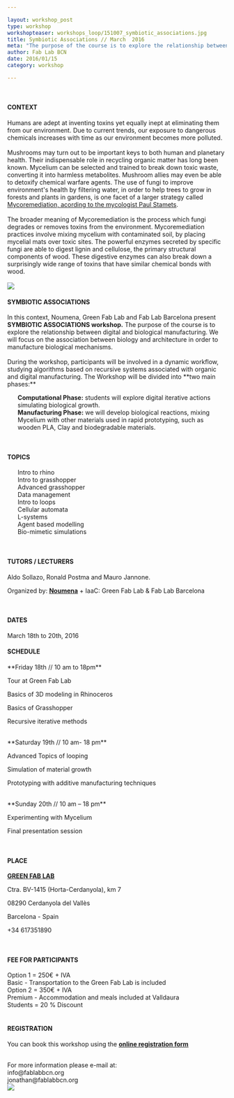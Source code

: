 ```yaml
---

layout: workshop_post
type: workshop
workshopteaser: workshops_loop/151007_symbiotic_associations.jpg
title: Symbiotic Associations // March  2016
meta: "The purpose of the course is to explore the relationship between digital and biological manufacturing, as multi-scalar construction techniques. The Workshop will be based on defining a theoretical and experimental framework focused on the convergence between Digital Tectonics and Organic processes. We will focus on the association between biology and architecture in order to manufacture biological mechanisms."
author: Fab Lab BCN
date: 2016/01/15
category: workshop

---
```


<br>

<h4>CONTEXT</h4>
Humans are adept at inventing toxins yet equally inept at eliminating them from our environment. Due to current trends, our exposure to dangerous chemicals increases with time as our environment becomes more polluted.<br>

<br>
Mushrooms may turn out to be important keys to both human and planetary health. Their indispensable role in recycling organic matter has long been known. Mycelium can be selected and trained to break down toxic waste, converting it into harmless metabolites. Mushroom allies may even be able to detoxify chemical warfare agents. The use of fungi to improve environment's health by filtering water, in order to help trees to grow in forests and plants in gardens, is one facet of a larger strategy called <a href= "https://www.ted.com/talks/paul_stamets_on_6_ways_mushrooms_can_save_the_world?"><u> Mycoremediation, acording to the mycologist Paul Stamets</u></a>.<br>

<br>
The broader meaning of Mycoremediation is the process which fungi degrades or removes toxins from the environment. Mycoremediation practices involve mixing mycelium with contaminated soil, by placing mycelial mats over toxic sites. The powerful enzymes secreted by specific fungi are able to digest lignin and cellulose, the primary structural components of wood. These digestive enzymes can also break down a surprisingly wide range of toxins that have similar chemical bonds with wood.<br>
<br>
<img src="{{site.baseurl}}{{ site.url }}/img/workshops/workshops_loop/151007_symbiotic_associations.jpg">
<br>
<h4>SYMBIOTIC ASSOCIATIONS</h4>
In this context, Noumena, Green Fab Lab and Fab Lab Barcelona present <strong>SYMBIOTIC ASSOCIATIONS workshop.</strong> The purpose of the course is to explore the relationship between digital and biological manufacturing. We will focus on the association between biology and architecture in order to manufacture biological mechanisms.<br>
<br>
During the workshop, participants will be involved in a dynamic workflow, studying algorithms based on recursive systems associated with organic and digital manufacturing. The Workshop will be divided into **two main phases:**
<ul>

<b>Computational Phase:</b> students will explore digital iterative actions simulating biological growth.
<br>
<b>Manufacturing Phase:</b> we will develop biological reactions, mixing Mycelium with other materials used in rapid prototyping, such as wooden PLA, Clay and biodegradable materials.
</ul>

<br>
<h4>TOPICS</h4>
<ul>
Intro to rhino<br>
Intro to grasshopper<br>
Advanced grasshopper<br>
Data management<br>
Intro to loops<br>
Cellular automata<br>
L-systems<br>
Agent based modelling<br>
Bio-mimetic simulations<br>
</ul>

<br>
<h4>TUTORS / LECTURERS</h4>

Aldo Sollazo, Ronald Postma and Mauro Jannone.<br>

Organized by: <a target="_blank" href="http://noumena.io/?page_id=11543"><b><u>Noumena</u></b></a> + IaaC: Green Fab Lab & Fab Lab Barcelona

<br>
<h4>DATES</h4>
March 18th to 20th, 2016
<br>
<h4>SCHEDULE</h4>
**Friday 18th // 10 am to 18pm**

Tour at Green Fab Lab

Basics of 3D modeling in Rhinoceros

Basics of Grasshopper

Recursive iterative methods

<br>
**Saturday 19th // 10 am- 18 pm**

Advanced Topics of looping

Simulation of material growth

Prototyping with  additive manufacturing techniques

<br>
**Sunday 20th // 10 am – 18 pm**

Experimenting with Mycelium

Final presentation session

<br>
<h4>PLACE</h4>

<a target="_blank" href="http://greenfablab.org/contact/"><b><u>GREEN FAB LAB</u></b></a>

Ctra. BV-1415 (Horta-Cerdanyola), km 7 <br>

08290 Cerdanyola del Vallès <br>

Barcelona - Spain<br>

+34 617351890 

<br>
<h4>FEE FOR PARTICIPANTS</h4>
Option 1 = 250€ + IVA<br>
Basic - Transportation to the Green Fab Lab is included

<br>
Option 2 = 350€ + IVA<br>
Premium - Accommodation and meals included at Valldaura

<br>
Students = 20 % Discount<br>

<br>
<h4>REGISTRATION </h4>

You can book this workshop using the <a target="_blank" href="http://valldaura.fikket.es/event/symbiotic-associations"><b><u>online registration form</u></b></a>    

<br>
For more information please e-mail at:<br>
info@fablabbcn.org<br>
jonathan@fablabbcn.org



<br>

<img src="{{site.baseurl}}{{ site.url }}/img/workshops/workshops_loop/symbiotic-associations-2016-full.jpg">


